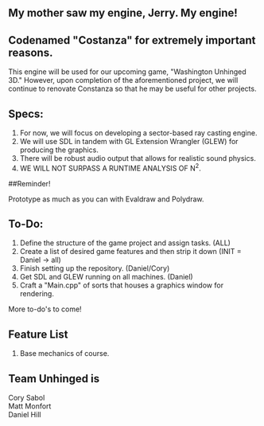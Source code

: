 ## My mother saw my engine, Jerry. My engine!

## Codenamed "Costanza" for extremely important reasons.

This engine will be used for our upcoming game, "Washington Unhinged 3D." However, upon completion of the aforementioned project, we will continue to renovate Constanza so that he may be useful for other projects.

## Specs:

1. For now, we will focus on developing a sector-based ray casting engine.
2. We will use SDL in tandem with GL Extension Wrangler (GLEW) for producing the graphics.
3. There will be robust audio output that allows for realistic sound physics.
4. WE WILL NOT SURPASS A RUNTIME ANALYSIS OF N<sup>2</sup>.

##Reminder!

Prototype as much as you can with Evaldraw and Polydraw.

## To-Do:

1. Define the structure of the game project and assign tasks. (ALL)
2. Create a list of desired game features and then strip it down (INIT = Daniel -> all)
3. Finish setting up the repository. (Daniel/Cory)
4. Get SDL and GLEW running on all machines. (Daniel)
5. Craft a "Main.cpp" of sorts that houses a graphics window for rendering.

More to-do's to come!

## Feature List
1. Base mechanics of course.

## Team Unhinged is

Cory Sabol<br/>
Matt Monfort<br/>
Daniel Hill<br/>

